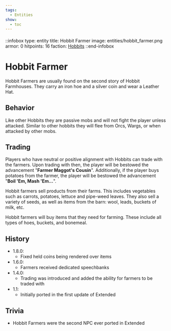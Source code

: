 ```yaml
---
tags:
  - Entities
show:
  - toc
---
```


####

::infobox
type: entity
title: Hobbit Farmer
image: entities/hobbit_farmer.png
armor: 0
hitpoints: 16
faction: [Hobbits](/Extended-Wiki/wiki/Hobbits_(Faction))
::end-infobox

# Hobbit Farmer

Hobbit Farmers are usually found on the second story of Hobbit Farmhouses. They carry an iron hoe and a silver coin and wear a Leather Hat.

## Behavior

Like other Hobbits they are passive mobs and will not fight the player unless attacked. Similar to other hobbits they will flee from Orcs, Wargs, or when attacked by other mobs. 

## Trading

Players who have neutral or positive alignment with Hobbits can trade with the farmers. Upon trading with then, the player will be bestowed the advancement "**Farmer Maggot's Cousin**". Additionally, if the player buys potatoes from the farmer, the player will be bestowed the advancement "**Boil 'Em, Mash 'Em...**".

Hobbit farmers sell products from their farms. This includes vegetables such as carrots, potatoes, lettuce and pipe-weed leaves. They also sell a variety of seeds, as well as items from the barn: wool, leads, buckets of milk, etc.

Hobbit farmers will buy items that they need for farming. These include all types of hoes, buckets, and bonemeal. 

## History
- 1.8.0:
    - Fixed held coins being rendered over items
- 1.6.0:
    - Farmers received dedicated speechbanks
- 1.4.0: 
    - Trading was introduced and added the ability for farmers to be traded with
- 1.1:
    - Initially ported in the first update of Extended

## Trivia

- Hobbit Farmers were the second NPC ever ported in Extended
